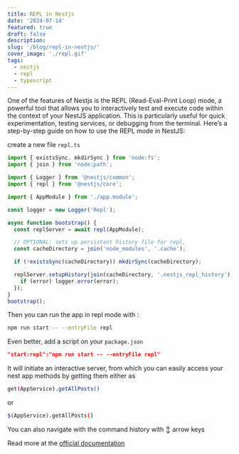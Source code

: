 ```yaml
---
title: REPL in Nestjs
date: '2024-07-14'
featured: true
draft: false
description:
slug: '/blog/repl-in-nestjs/'
cover_image: './repl.gif'
tags:
  - nestjs
  - repl
  - typescript
---
```


One of the features of Nestjs is the REPL (Read-Eval-Print Loop) mode, a powerful tool that allows you to interactively test and execute code within the context of your NestJS application. This is particularly useful for quick experimentation, testing services, or debugging from the terminal. Here’s a step-by-step guide on how to use the REPL mode in NestJS:

create a new file `repl.ts`

```ts
import { existsSync, mkdirSync } from 'node:fs';
import { join } from 'node:path';

import { Logger } from '@nestjs/common';
import { repl } from '@nestjs/core';

import { AppModule } from './app.module';

const logger = new Logger('Repl');

async function bootstrap() {
  const replServer = await repl(AppModule);

  // OPTIONAL: sets up persistant history file for repl,
  const cacheDirectory = join('node_modules', '.cache');

  if (!existsSync(cacheDirectory)) mkdirSync(cacheDirectory);

  replServer.setupHistory(join(cacheDirectory, '.nestjs_repl_history'), error => {
    if (error) logger.error(error);
  });
}
bootstrap();
```

Then you can run the app in repl mode with :

```sh
npm run start -- --entryFile repl
```

Even better, add a script on your `package.json`

```json
"start:repl":"npm run start -- --entryFile repl"
```

It will initiate an interactive server, from which you can easily access your nest app methods by getting them either as

```sh
get(AppService).getAllPosts()
```

or

```sh
$(AppService).getAllPosts()
```

You can also navigate with the command history with ↕️ arrow keys

Read more at the [official documentation](https://docs.nestjs.com/recipes/repl)
